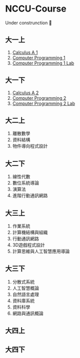 # NCCU-Course
Under construnction 🔨

## 大一上
1. [Calculus A 1][1.1]
2. [Computer Programming 1][1.2]
2. [Computer Programming 1 Lab][1.3]

[1.1]:Courses/Semester1/CalculusA1
[1.2]:Courses/Semester1/ComputerProgramming1
[1.3]:Courses/Semester1/ComputerProgramming1Lab

## 大一下
1. [Calculus A 2][2.1]
2. [Computer Programming 2][2.2]
2. [Computer Programming 2 Lab][2.3]

[2.1]:Courses/Semester2/CalculusA2
[2.2]:Courses/Semester2/ComputerProgramming2
[2.3]:Courses/Semester2/ComputerProgramming2Lab

## 大二上
1. 離散數學
2. 資料結構
3. 物件導向程式設計

## 大二下
1. 線性代數
2. 數位系統導論
3. 演算法
4. 進階行動通訊網路

## 大三上
1. 作業系統
2. 計算機結構與組織
3. 行動通訊網路
4. 3D遊戲程式設計
5. 計算思維與人工智慧應用導論


## 大三下
1. 分散式系統
2. 人工智慧概論
3. 自然語言處理
4. 資料庫系統
5. 資料科學
6. 網路與通訊概論

## 大四上

## 大四下